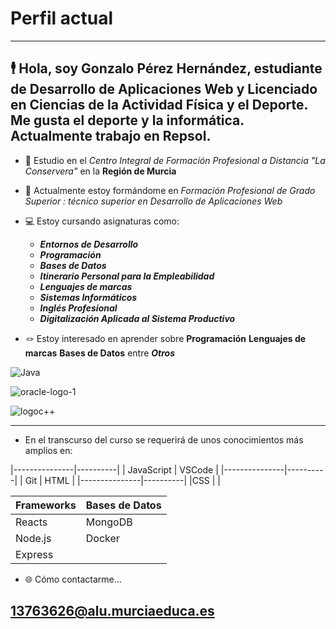 # Perfil actual
---

## 🕴️ Hola, soy Gonzalo Pérez Hernández, estudiante de Desarrollo de Aplicaciones Web y Licenciado en Ciencias de la Actividad Física y el Deporte. Me gusta el deporte y la informática. Actualmente trabajo en Repsol.

- 🏫 Estudio en el *Centro Integral de Formación Profesional a Distancia "La Conservera"* en la   **Región de Murcia**
	
- 📖 Actualmente estoy formándome en *Formación Profesional de Grado Superior : técnico superior en Desarrollo de Aplicaciones Web*

- 💻 Estoy cursando asignaturas como:

	- ***Entornos de Desarrollo***
	- ***Programación***
	- ***Bases de Datos***
	- ***Itinerario Personal para la Empleabilidad***
	- ***Lenguajes de marcas***
	- ***Sistemas Informáticos***
	- ***Inglés Profesional***
	- ***Digitalización Aplicada al Sistema Productivo***

- 🪢 Estoy interesado en aprender sobre **Programación** **Lenguajes de marcas** **Bases de Datos** entre ***Otros***

![Java](https://worldvectorlogo.com/es/logo/oracle-logo-1)

![oracle-logo-1](https://github.com/user-attachments/assets/11a6bae2-88a9-479c-b400-9fb743371580)


![logoc++](https://github.com/user-attachments/assets/c2841c3f-7215-4b86-b28b-3c903590ed71)



---

- En el transcurso del curso se requerirá de unos conocimientos más amplios en:


|---------------|----------|
| JavaScript    | VSCode   |
|---------------|----------|
| Git           | HTML     |
|---------------|----------|
|CSS            |          |




| Frameworks | Bases de Datos|
|------------|---------------|
| Reacts     | MongoDB       |
| Node.js    | Docker        |
| Express    |               |



- 🌐 Cómo contactarme...
## 13763626@alu.murciaeduca.es
